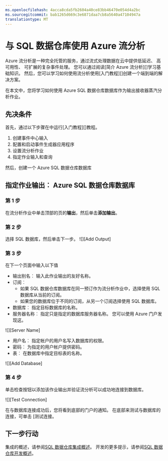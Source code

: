 ```yaml
---
ms.openlocfilehash: 4acca8cda5fb2604a40ce83bb46470e054d4a2bc
ms.sourcegitcommit: bab1265d669c3e6871daa7cb8a5640a47104947a
translationtype: MT
---
```

<properties
   pageTitle="与 SQL 数据仓库使用 Azure 流分析 |Microsoft Azure"
   description="开发解决方案与 Azure SQL 数据仓库使用 Azure 流分析的技巧。"
   services="sql-data-warehouse"
   documentationCenter="NA"
   authors="sahaj08"
   manager="barbkess"
   editor=""/>

<tags
   ms.service="sql-data-warehouse"
   ms.devlang="NA"
   ms.topic="article"
   ms.tgt_pltfrm="NA"
   ms.workload="data-services"
   ms.date="06/22/2015"
   ms.author="sahajs"/>

# 与 SQL 数据仓库使用 Azure 流分析

Azure 流分析是一种完全托管的服务，通过流式处理数据在云中提供低延迟、 高可用性、 可扩展的复杂事件处理。 您可以通过阅读[简介 Azure 流分析][]学习基础知识。 然后，您可以学习如何使用流分析使用[入门教程][]创建一个端到端的解决方案。

在本文中，您将学习如何使用 Azure SQL 数据仓库数据库作为输出接收器蒸汽分析作业。

## 先决条件

首先，通过以下步骤在中运行[入门教程][]教程。  

1. 创建事件中心输入
2. 配置和启动事件生成器应用程序
3. 设置流分析作业
4. 指定作业输入和查询

然后，创建一个 Azure SQL 数据仓库数据库

## 指定作业输出︰ Azure SQL 数据仓库数据库

### 第 1 步
在流分析作业中单击顶部的页的**输出**，然后单击**添加输出**。

### 第 2 步
选择 SQL 数据库，然后单击下一步。
![][Add Output]

### 第 3 步
在下一个页面中输入以下值
- 输出别名︰ 输入此作业输出的友好名称。
- 订阅︰ 
    - 如果 SQL 数据仓库数据库在同一预订作为流分析作业中，选择使用 SQL 数据库从当前的订阅。
    - 如果您的数据库位于不同的订阅，从另一个订阅选择使用 SQL 数据库。
- 数据库︰ 指定目标数据库的名称。
- 服务器名称︰ 指定只是指定的数据库服务器名称。 您可以使用 Azure 门户发现这。

![][Server Name]

- 用户名︰ 指定帐户的用户名写入数据库的权限。
- 密码︰ 为指定的用户帐户提供密码。
- 表︰ 在数据库中指定目标表的名称。

![][Add Database] 

### 第 4 步
单击检查按钮以添加该作业输出并验证流分析可以成功地连接到数据库。

![][Test Connection]

在与数据库连接成功后，您将看到底部的门户的通知。 在底部来测试与数据库的连接，可单击 [测试连接。




## 下一步行动
集成的概述，请参阅[SQL 数据仓库集成概述][]。
开发的更多提示，请参阅[SQL 数据仓库开发概述][]。

<!--Image references-->
[添加输出]: ./media/sql-data-warehouse-integrate-azure-stream-analytics/add-output.png
[服务器名称]: ./media/sql-data-warehouse-integrate-azure-stream-analytics/dw-server-name.png
[添加数据库]: ./media/sql-data-warehouse-integrate-azure-stream-analytics/add-database.png
[测试连接]: ./media/sql-data-warehouse-integrate-azure-stream-analytics/test-connection.png

<!--Article references-->
[Azure 流分析简介]: ./stream-analytics-introduction/
[获取已启动教程]: ./articles/stream-analytics-get-started/
[SQL 数据仓库开发概述]:  ./sql-data-warehouse-overview-develop/
[SQL 数据仓库集成概述]:  ./sql-data-warehouse-overview-integration/

<!--MSDN references-->

<!--Other Web references-->
[Azure 流分析文档]: http://azure.microsoft.com/documentation/services/stream-analytics/

